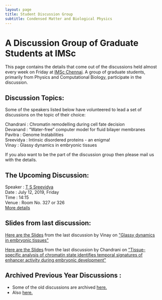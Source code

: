```yaml
---
layout: page
title: Student Discussion Group  
subtitle: Condensed Matter and Biological Physics
---
```

# A Discussion Group of Graduate Students at IMSc

This page contains the details that come out of the discussions held almost every week on Friday at [IMSc Chennai](https://www.imsc.res.in/). A group of graduate students, primarily from Physics and Computational Biology, participate in the discussion.

## Discussion Topics:

Some of the speakers listed below have volunteered to lead a set of discussions on the topic of their choice:

Chandrani	:	Chromatin remodelling during cell fate decision  
Devanand	:	“Water-free” computer model for fluid bilayer membranes  
Pavitra		:	Genome Instabilities  
Sreevidya	:	Intinsic disordered proteins - an enigma!  
Vinay		  :	Glassy dynamics in embryonic tissues  

If you also want to be the part of the discussion group then please mail us with the details.

## The Upcoming Discussion:
Speaker :      [T S Sreevidya](https://www.imsc.res.in/sreevidya_t_s)  
Date    :      July 12, 2019, Friday  
Time    :      14:15   
Venue   :      Room No. 327 or 326  
[More details](https://github.com/vinayphys/discussion2019/2019-07-12-Intrinsically_disordered_proteins)


## Slides from last discussion:
[Here are the Slides](https://github.com/vinayphys/discussion2019/blob/master/slides/vinay_discussion2019_1.pdf) from the last discussion by Vinay on ["Glassy dynamics in embryonic tissues"](https://vinayphys.github.io/discussion2019/2019/06/glassy_dynamics_embryonic_tissues)

[Here are the Slides](https://github.com/vinayphys/discussion2019/blob/master/slides/Chandrani_discussion.pdf) from the last discussion by Chandrani on ["Tissue-specific analysis of chromatin state identifies temporal signatures of enhancer activity during embryonic development"](https://github.com/vinayphys/discussion2019/blob/master/_posts/2019-07-05-enhancer_activity_during_embryonic_development-II)

  

## Archived Previous Year Discussions :  
* Some of the old discussions are archived [here.](https://www.imsc.res.in/~kamalt/discussions.html)
* Also [here.](https://vinayphys.github.io/discussion/)

